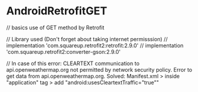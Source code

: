 # AndroidRetrofitGET
// basics use of GET method by Retrofit


//  Library used (Don't forget about taking internet permisssion)
//  implementation 'com.squareup.retrofit2:retrofit:2.9.0'
//  implementation 'com.squareup.retrofit2:converter-gson:2.9.0'

// In case of this error:
CLEARTEXT communication to api.openweathermap.org not permitted by network security policy. Error to get data from api.openweathermap.org.
Solved: Manifest.xml >  inside "application" tag > add "android:usesCleartextTraffic="true""

